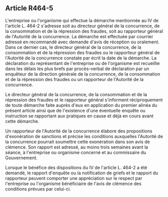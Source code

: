Article R464-5
----
L'entreprise ou l'organisme qui effectue la démarche mentionnée au IV de
l'article L. 464-2 s'adresse soit au directeur général de la concurrence, de la
consommation et de la répression des fraudes, soit au rapporteur général de
l'Autorité de la concurrence. La démarche est effectuée par courrier adressé en
recommandé avec demande d'avis de réception ou oralement. Dans ce dernier cas,
le directeur général de la concurrence, de la consommation et de la répression
des fraudes ou le rapporteur général de l'Autorité de la concurrence constate
par écrit la date de la démarche. La déclaration du représentant de l'entreprise
ou de l'organisme est recueillie dans les délais les plus brefs par
procès-verbal de déclaration par un enquêteur de la direction générale de la
concurrence, de la consommation et de la répression des fraudes ou un rapporteur
de l'Autorité de la concurrence.

Le directeur général de la concurrence, de la consommation et de la répression
des fraudes et le rapporteur général s'informent réciproquement de toute
démarche faite auprès d'eux en application du premier alinéa du présent article
ainsi que de l'existence d'une éventuelle enquête ou instruction se rapportant
aux pratiques en cause et déjà en cours avant cette démarche.

Un rapporteur de l'Autorité de la concurrence élabore des propositions
d'exonération de sanctions et précise les conditions auxquelles l'Autorité de la
concurrence pourrait soumettre cette exonération dans son avis de clémence. Son
rapport est adressé, au moins trois semaines avant la séance, à l'entreprise ou
organisme concerné et au commissaire du Gouvernement.

Lorsque le bénéfice des dispositions du IV de l'article L. 464-2 a été demandé,
le rapport d'enquête ou la notification de griefs et le rapport du rapporteur
peuvent comporter une appréciation sur le respect par l'entreprise ou
l'organisme bénéficiaire de l'avis de clémence des conditions prévues par
celui-ci.
